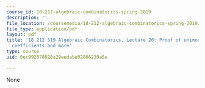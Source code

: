 ```yaml
---
course_id: 18-212-algebraic-combinatorics-spring-2019
description: ''
file_location: /coursemedia/18-212-algebraic-combinatorics-spring-2019/0ec992078020a29eedabe02866230a5e_MIT18_212S19_lec20.pdf
file_type: application/pdf
layout: pdf
title: '18.212 S19 Algebraic Combinatorics, Lecture 20: Proof of unimodality of Gaussian
  coefficients and more'
type: course
uid: 0ec992078020a29eedabe02866230a5e

---
```

None